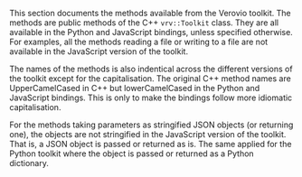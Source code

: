 This section documents the methods available from the Verovio toolkit. The methods are public methods of the C++ `vrv::Toolkit` class. They are all available in the Python and JavaScript bindings, unless specified otherwise. For examples, all the methods reading a file or writing to a file are not available in the JavaScript version of the toolkit.

The names of the methods is also indentical across the different versions of the toolkit except for the capitalisation. The original C++ method names are UpperCamelCased in C++ but lowerCamelCased in the Python and JavaScript bindings. This is only to make the bindings follow more idiomatic capitalisation.

For the methods taking parameters as stringified JSON objects (or returning one), the objects are not stringified in the JavaScript version of the toolkit. That is, a JSON object is passed or returned as is. The same applied for the Python toolkit where the object is passed or returned as a Python dictionary.